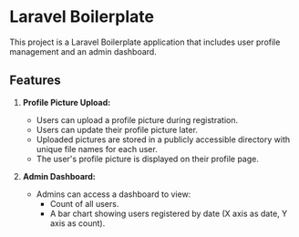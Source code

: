 # Laravel Boilerplate

This project is a Laravel Boilerplate application that includes user profile management and an admin dashboard.

## Features

1. **Profile Picture Upload:**
   - Users can upload a profile picture during registration.
   - Users can update their profile picture later.
   - Uploaded pictures are stored in a publicly accessible directory with unique file names for each user.
   - The user's profile picture is displayed on their profile page.

2. **Admin Dashboard:**
   - Admins can access a dashboard to view:
     - Count of all users.
     - A bar chart showing users registered by date (X axis as date, Y axis as count).

